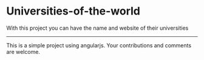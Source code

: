 # Universities-of-the-world
With this project you can have the name and website of their universities
*********************************************************************************
This is a simple project using angularjs.
Your contributions and comments are welcome.
